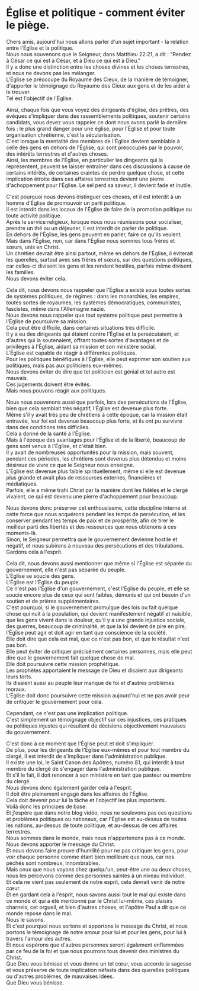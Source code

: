 # Église et politique - comment éviter le piège.  

Chers amis, aujourd'hui nous allons parler d'un sujet important - la relation entre l'Église et la politique.  
Nous nous souvenons que le Seigneur, dans Matthieu 22:21, a dit : "Rendez à César ce qui est à César, et à Dieu ce qui est à Dieu."  
Il y a donc une distinction entre les choses divines et les choses terrestres, et nous ne devons pas les mélanger.  
L'Église se préoccupe du Royaume des Cieux, de la manière de témoigner, d'apporter le témoignage du Royaume des Cieux aux gens et de les aider à le trouver.  
Tel est l'objectif de l'Église.  

Ainsi, chaque fois que vous voyez des dirigeants d'église, des prêtres, des évêques s'impliquer dans des rassemblements politiques, soutenir certains candidats, vous devez vous rappeler ce dont nous avons parlé la dernière fois : le plus grand danger pour une église, pour l'Église et pour toute organisation chrétienne, c'est la sécularisation.  
C'est lorsque la mentalité des membres de l'Église devient semblable à celle des gens en dehors de l'Église, qui sont préoccupés par le pouvoir, des intérêts terrestres et d'autres choses.  
Ainsi, les membres de l'Église, en particulier les dirigeants qui la représentent, peuvent se laisser entraîner dans ces discussions à cause de certains intérêts, de certaines craintes de perdre quelque chose, et cette implication étroite dans ces affaires terrestres devient une pierre d'achoppement pour l'Église. Le sel perd sa saveur, il devient fade et inutile.  

C'est pourquoi nous devons distinguer ces choses, et il est interdit à un homme d'Église de promouvoir un parti politique.  
Il est interdit dans les locaux de l'Église de faire de la promotion politique ou toute activité politique.  
Après le service religieux, lorsque nous nous réunissons pour socialiser, prendre un thé ou un déjeuner, il est interdit de parler de politique.  
En dehors de l'Église, les gens peuvent en parler, faire ce qu'ils veulent.  
Mais dans l'Église, non, car dans l'Église nous sommes tous frères et sœurs, unis en Christ.  
Un chrétien devrait être ainsi partout, même en dehors de l'Église, il éviterait les querelles, surtout avec ses frères et sœurs, sur des questions politiques, car celles-ci divisent les gens et les rendent hostiles, parfois même divisent les familles.  
Nous devons éviter cela.  

Cela dit, nous devons nous rappeler que l'Église a existé sous toutes sortes de systèmes politiques, de régimes : dans les monarchies, les empires, toutes sortes de royaumes, les systèmes démocratiques, communistes, fascistes, même dans l'Allemagne nazie.  
Nous devons nous rappeler que tout système politique peut permettre à l'Église de poursuivre sa mission.  
Cela peut être difficile, dans certaines situations très difficile.  
Il y a eu des dirigeants qui étaient contre l'Église et la persécutaient, et d'autres qui la soutenaient, offrant toutes sortes d'avantages et de privilèges à l'Église, aidant sa mission et son ministère social.  
L'Église est capable de réagir à différentes politiques.  
Pour les politiques bénéfiques à l'Église, elle peut exprimer son soutien aux politiques, mais pas aux politiciens eux-mêmes.  
Nous devons éviter de dire que tel politicien est génial et tel autre est mauvais.  
Ces jugements doivent être évités.  
Mais nous pouvons réagir aux politiques.  

Nous nous souvenons aussi que parfois, lors des persécutions de l'Église, bien que cela semblait très négatif, l'Église est devenue plus forte.  
Même s'il y avait très peu de chrétiens à cette époque, car la mission était entravée, leur foi est devenue beaucoup plus forte, et ils ont pu survivre dans des conditions très difficiles.  
Cela a donné de la santé à l'Église.  
Mais à l'époque des avantages pour l'Église et de la liberté, beaucoup de gens sont venus à l'Église, et c'était bien.  
Il y avait de nombreuses opportunités pour la mission, mais souvent, pendant ces périodes, les chrétiens sont devenus plus détendus et moins désireux de vivre ce que le Seigneur nous enseigne.  
L'Église est devenue plus faible spirituellement, même si elle est devenue plus grande et avait plus de ressources externes, financières et médiatiques.  
Parfois, elle a même trahi Christ par la manière dont les fidèles et le clergé vivaient, ce qui est devenu une pierre d'achoppement pour beaucoup.  

Nous devons donc préserver cet enthousiasme, cette discipline interne et cette force que nous acquérons pendant les temps de persécution, et les conserver pendant les temps de paix et de prospérité, afin de tirer le meilleur parti des libertés et des ressources que nous obtenons à ces moments-là.  
Sinon, le Seigneur permettra que le gouvernement devienne hostile et négatif, et nous subirons à nouveau des persécutions et des tribulations.  
Gardons cela à l'esprit.  

Cela dit, nous devons aussi mentionner que même si l'Église est séparée du gouvernement, elle n'est pas séparée du peuple.  
L'Église se soucie des gens.  
L'Église est l'Église du peuple.  
Ce n'est pas l'Église d'un gouvernement, c'est l'Église du peuple, et elle se soucie encore plus de ceux qui sont faibles, démunis et qui ont besoin d'un soutien et de prières supplémentaires.  
C'est pourquoi, si le gouvernement promulgue des lois ou fait quelque chose qui nuit à la population, qui devient manifestement négatif et nuisible, que les gens vivent dans la douleur, qu'il y a une grande injustice sociale, des guerres, beaucoup de criminalité, et que la loi devient de pire en pire, l'Église peut agir et doit agir en tant que conscience de la société.  
Elle doit dire que cela est mal, que ce n'est pas bon, et que le résultat n'est pas bon.  
Elle peut éviter de critiquer précisément certaines personnes, mais elle peut dire que le gouvernement fait quelque chose de mal.  
Elle doit poursuivre cette mission prophétique.  
Les prophètes apportaient le message de Dieu et disaient aux dirigeants leurs torts.  
Ils disaient aussi au peuple leur manque de foi et d'autres problèmes moraux.  
L'Église doit donc poursuivre cette mission aujourd'hui et ne pas avoir peur de critiquer le gouvernement pour cela.  

Cependant, ce n'est pas une implication politique.  
C'est simplement un témoignage objectif sur ces injustices, ces pratiques ou politiques injustes qui résultent de décisions objectivement mauvaises du gouvernement.

C'est donc à ce moment que l'Église peut et doit s'impliquer.  
De plus, pour les dirigeants de l'Église eux-mêmes et pour tout membre du clergé, il est interdit de s'impliquer dans l'administration publique.  
Il existe une loi, le Saint Canon des Apôtres, numéro 81, qui interdit à tout membre du clergé de s'engager dans l'administration publique.  
Et s'il le fait, il doit renoncer à son ministère en tant que pasteur ou membre du clergé.  
Nous devons donc également garder cela à l'esprit.  
Il doit être pleinement engagé dans les affaires de l'Église.  
Cela doit devenir pour lui la tâche et l'objectif les plus importants.  
Voilà donc les principes de base.  
Et j'espère que dans notre blog vidéo, nous ne soulevons pas ces questions et problèmes politiques ou nationaux, car l'Église est au-dessus de toutes les nations, au-dessus de toute politique, et au-dessus de ces affaires terrestres.  
Nous sommes dans le monde, mais nous n'appartenons pas à ce monde.  
Nous devons apporter le message du Christ.  
Et nous devons faire preuve d'humilité pour ne pas critiquer les gens, pour voir chaque personne comme étant bien meilleure que nous, car nos péchés sont nombreux, innombrables.  
Mais ceux que nous voyons chez quelqu'un, peut-être une ou deux choses, nous les percevons comme des personnes saintes à un niveau individuel.  
Et cela ne vient pas seulement de notre esprit, cela devrait venir de notre cœur.  
Et en gardant cela à l'esprit, nous savons aussi tout le mal qui existe dans ce monde et qui a été mentionné par le Christ lui-même, ces plaisirs charnels, cet orgueil, et bien d'autres choses, et l'apôtre Paul a dit que ce monde repose dans le mal.  
Nous le savons.  
Et c'est pourquoi nous sortons et apportons le message du Christ, et nous portons le témoignage de notre amour pour lui et pour les gens, pour lui à travers l'amour des autres.  
Et nous espérons que d'autres personnes seront également enflammées par ce feu de la foi et que nous pourrons tous devenir des ministres du Christ.  
Que Dieu vous bénisse et vous donne un tel cœur, vous accorde la sagesse et vous préserve de toute implication néfaste dans des querelles politiques ou d'autres problèmes, de mauvaises idées.  
Que Dieu vous bénisse.


